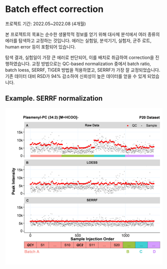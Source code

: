# Batch effect correction

프로젝트 기간: 2022.05~2022.08 (4개월)  

본 프로젝트의 목표는 순수한 생물학적 정보를 얻기 위해 대사체 분석에서 여러 종류의 에러를 탐색하고 교정하는 것입니다. 에러는 실험일, 분석기기, 실험자, 균주 로트, human error 등이 포함되어 있습니다. 

탐색 결과, 실험일이 가장 큰 에러로 판단되어, 이를 배치로 취급하여 correction을 진행하였습니다. 교정 방법으로는 QC-based normalization 중에서 batch ratio, batch loess, SERRF, TIGER 방법을 적용하였고, SERRF가 가장 잘 교정되었습니다. 기존 데이터 대비 RSD가 94% 감소하여 신뢰성이 높은 데이터를 얻을 수 있게 되었습니다.


## Example. SERRF normalization
![](./img/3_1.png)
